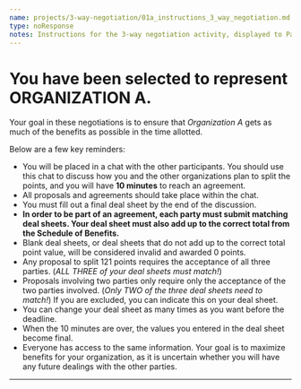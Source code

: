 ```yaml
---
name: projects/3-way-negotiation/01a_instructions_3_way_negotiation.md
type: noResponse
notes: Instructions for the 3-way negotiation activity, displayed to Participants assigned to Organization A.
---
```


# You have been selected to represent **ORGANIZATION A**.

Your goal in these negotiations is to ensure that *Organization A* gets as much of the benefits as possible in the time allotted.

Below are a few key reminders:

- You will be placed in a chat with the other participants. You should use this chat to discuss how you and the other organizations plan to split the points, and you will have **10 minutes** to reach an agreement.
- All proposals and agreements should take place within the chat. 
- You must fill out a final deal sheet by the end of the discussion.
- **In order to be part of an agreement, each party must submit matching deal sheets. Your deal sheet must also add up to the correct total from the Schedule of Benefits.**
- Blank deal sheets, or deal sheets that do not add up to the correct total point value, will be considered invalid and awarded 0 points.
- Any proposal to split 121 points requires the acceptance of all three parties. (*ALL THREE of your deal sheets must match!*)
- Proposals involving two parties only require only the acceptance of the two parties involved. (*Only TWO of the three deal sheets need to match!*) If you are excluded, you can indicate this on your deal sheet.
- You can change your deal sheet as many times as you want before the deadline.
- When the 10 minutes are over, the values you entered in the deal sheet become final.
- Everyone has access to the same information. Your goal is to maximize benefits for your organization, as it is uncertain whether you will have any future dealings with the other parties.

---
